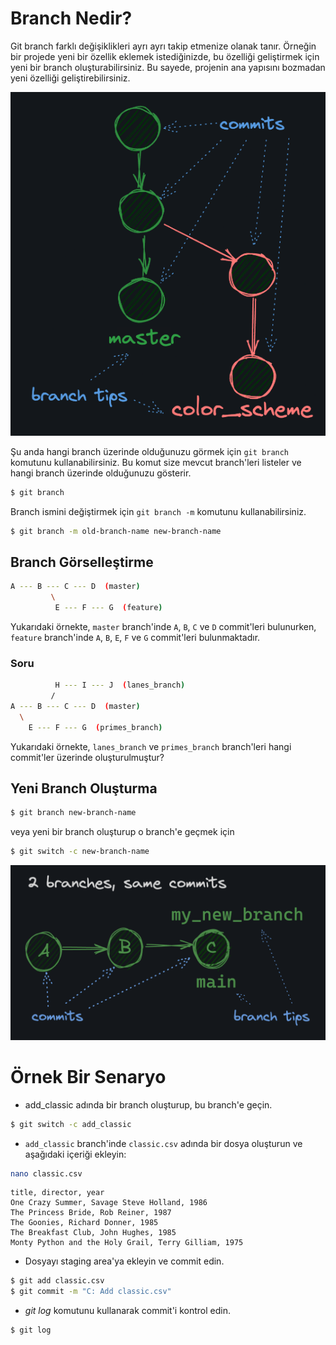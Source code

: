 # Branch Nedir?

Git branch farklı değişiklikleri ayrı ayrı takip etmenize olanak tanır.
Örneğin bir projede yeni bir özellik eklemek istediğinizde, bu özelliği geliştirmek için yeni bir branch oluşturabilirsiniz. Bu sayede, projenin ana yapısını bozmadan yeni özelliği geliştirebilirsiniz.

![Branch](../images/branch.png)

Şu anda hangi branch üzerinde olduğunuzu görmek için `git branch` komutunu kullanabilirsiniz. Bu komut size mevcut branch'leri listeler ve hangi branch üzerinde olduğunuzu gösterir.

```bash
$ git branch
```

Branch ismini değiştirmek için `git branch -m` komutunu kullanabilirsiniz.

```bash
$ git branch -m old-branch-name new-branch-name
```

## Branch Görselleştirme

```bash
A --- B --- C --- D  (master)
         \
          E --- F --- G  (feature)
```

Yukarıdaki örnekte, `master` branch'inde `A`, `B`, `C` ve `D` commit'leri bulunurken, `feature` branch'inde `A`, `B`, `E`, `F` ve `G` commit'leri bulunmaktadır.

### Soru

```bash
          H --- I --- J  (lanes_branch)
         /
A --- B --- C --- D  (master)
  \
    E --- F --- G  (primes_branch)
```

Yukarıdaki örnekte, `lanes_branch` ve `primes_branch` branch'leri hangi commit'ler üzerinde oluşturulmuştur?

## Yeni Branch Oluşturma

```bash
$ git branch new-branch-name
```
veya yeni bir branch oluşturup o branch'e geçmek için

```bash
$ git switch -c new-branch-name
```

![Branch](../images/branch_1.png)

# Örnek Bir Senaryo

* add_classic adında bir branch oluşturup, bu branch'e geçin.

```bash
$ git switch -c add_classic
```

* `add_classic` branch'inde `classic.csv` adında bir dosya oluşturun ve aşağıdaki içeriği ekleyin:

```bash
nano classic.csv
```

```csv
title, director, year
One Crazy Summer, Savage Steve Holland, 1986
The Princess Bride, Rob Reiner, 1987
The Goonies, Richard Donner, 1985
The Breakfast Club, John Hughes, 1985
Monty Python and the Holy Grail, Terry Gilliam, 1975
```
* Dosyayı staging area'ya ekleyin ve commit edin.

```bash
$ git add classic.csv
$ git commit -m "C: Add classic.csv"
```
* *git log* komutunu kullanarak commit'i kontrol edin.

```bash
$ git log
```
